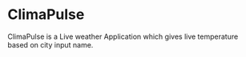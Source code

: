 # ClimaPulse
ClimaPulse is a Live weather Application which gives live temperature based on city input name.
